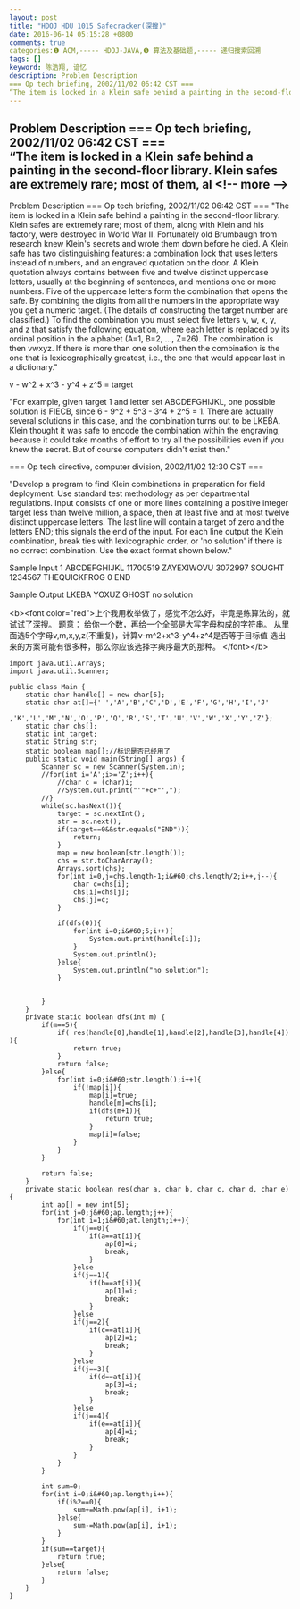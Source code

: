 ```yaml
---
layout: post
title: "HDOJ HDU 1015 Safecracker(深搜)"
date: 2016-06-14 05:15:28 +0800
comments: true
categories:❶ ACM,----- HDOJ-JAVA,❺ 算法及基础题,----- 递归搜索回溯
tags: []
keyword: 陈浩翔, 谙忆
description: Problem Description 
=== Op tech briefing, 2002/11/02 06:42 CST ===  
“The item is locked in a Klein safe behind a painting in the second-floor library. Klein safes are extremely rare; most of them, al 
---
```



Problem Description 
=== Op tech briefing, 2002/11/02 06:42 CST ===  
“The item is locked in a Klein safe behind a painting in the second-floor library. Klein safes are extremely rare; most of them, al
&#60;!-- more --&#62;
----------

Problem Description
=== Op tech briefing, 2002/11/02 06:42 CST === 
"The item is locked in a Klein safe behind a painting in the second-floor library. Klein safes are extremely rare; most of them, along with Klein and his factory, were destroyed in World War II. Fortunately old Brumbaugh from research knew Klein's secrets and wrote them down before he died. A Klein safe has two distinguishing features: a combination lock that uses letters instead of numbers, and an engraved quotation on the door. A Klein quotation always contains between five and twelve distinct uppercase letters, usually at the beginning of sentences, and mentions one or more numbers. Five of the uppercase letters form the combination that opens the safe. By combining the digits from all the numbers in the appropriate way you get a numeric target. (The details of constructing the target number are classified.) To find the combination you must select five letters v, w, x, y, and z that satisfy the following equation, where each letter is replaced by its ordinal position in the alphabet (A=1, B=2, ..., Z=26). The combination is then vwxyz. If there is more than one solution then the combination is the one that is lexicographically greatest, i.e., the one that would appear last in a dictionary." 

v - w^2 + x^3 - y^4 + z^5 = target 

"For example, given target 1 and letter set ABCDEFGHIJKL, one possible solution is FIECB, since 6 - 9^2 + 5^3 - 3^4 + 2^5 = 1. There are actually several solutions in this case, and the combination turns out to be LKEBA. Klein thought it was safe to encode the combination within the engraving, because it could take months of effort to try all the possibilities even if you knew the secret. But of course computers didn't exist then." 

=== Op tech directive, computer division, 2002/11/02 12:30 CST === 

"Develop a program to find Klein combinations in preparation for field deployment. Use standard test methodology as per departmental regulations. Input consists of one or more lines containing a positive integer target less than twelve million, a space, then at least five and at most twelve distinct uppercase letters. The last line will contain a target of zero and the letters END; this signals the end of the input. For each line output the Klein combination, break ties with lexicographic order, or 'no solution' if there is no correct combination. Use the exact format shown below."

 

Sample Input
1 ABCDEFGHIJKL
11700519 ZAYEXIWOVU
3072997 SOUGHT
1234567 THEQUICKFROG
0 END
 

Sample Output
LKEBA
YOXUZ
GHOST
no solution


&#60;b&#62;&#60;font color="red"&#62;上个我用枚举做了，感觉不怎么好，毕竟是练算法的，就试试了深搜。
题意：
给你一个数，再给一个全部是大写字母构成的字符串。
从里面选5个字母v,m,x,y,z(不重复)，计算v-m^2+x^3-y^4+z^4是否等于目标值 
选出来的方案可能有很多种，那么你应该选择字典序最大的那种。
&#60;/font&#62;&#60;/b&#62;

```
import java.util.Arrays;
import java.util.Scanner;

public class Main {
	static char handle[] = new char[6];
	static char at[]={' ','A','B','C','D','E','F','G','H','I','J'
			,'K','L','M','N','O','P','Q','R','S','T','U','V','W','X','Y','Z'};
	static char chs[];
	static int target;
	static String str;
	static boolean map[];//标识是否已经用了
	public static void main(String[] args) {
		Scanner sc = new Scanner(System.in);
		//for(int i='A';i>='Z';i++){
			//char c = (char)i;
			//System.out.print("'"+c+"',");
		//}
		while(sc.hasNext()){
			target = sc.nextInt();
			str = sc.next();
			if(target==0&&str.equals("END")){
				return;
			}
			map = new boolean[str.length()];
			chs = str.toCharArray();
			Arrays.sort(chs);
			for(int i=0,j=chs.length-1;i&#60;chs.length/2;i++,j--){
				char c=chs[i];
				chs[i]=chs[j];
				chs[j]=c;
			}
			
			if(dfs(0)){
				for(int i=0;i&#60;5;i++){
					System.out.print(handle[i]);
				}
				System.out.println();
			}else{
				System.out.println("no solution");
			}
			
			
		}
	}
	private static boolean dfs(int m) {
		if(m==5){
			if( res(handle[0],handle[1],handle[2],handle[3],handle[4]) ){
				return true;
			}
			return false;
		}else{
			for(int i=0;i&#60;str.length();i++){
				if(!map[i]){
					map[i]=true;
					handle[m]=chs[i];
					if(dfs(m+1)){
						return true;
					}
					map[i]=false;
				}
			}
		}
		
		return false;
	}
	private static boolean res(char a, char b, char c, char d, char e) {
		int ap[] = new int[5];
		for(int j=0;j&#60;ap.length;j++){
			for(int i=1;i&#60;at.length;i++){
				if(j==0){
					if(a==at[i]){
						ap[0]=i;
						break;
					}
				}else
				if(j==1){
					if(b==at[i]){
						ap[1]=i;
						break;
					}
				}else
				if(j==2){
					if(c==at[i]){
						ap[2]=i;
						break;
					}
				}else
				if(j==3){
					if(d==at[i]){
						ap[3]=i;
						break;
					}
				}else
				if(j==4){
					if(e==at[i]){
						ap[4]=i;
						break;
					}
				}
			}
		}
		
		int sum=0;
		for(int i=0;i&#60;ap.length;i++){
			if(i%2==0){
				sum+=Math.pow(ap[i], i+1);
			}else{
				sum-=Math.pow(ap[i], i+1);
			}
		}
		if(sum==target){
			return true;
		}else{
			return false;
		}
	}
}

```